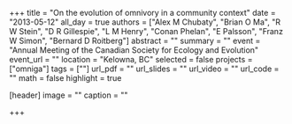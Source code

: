 +++
title = "On the evolution of omnivory in a community context"
date = "2013-05-12"
all_day = true
authors = ["Alex M Chubaty", "Brian O Ma", "R W Stein", "D R Gillespie", "L M Henry", "Conan Phelan", "E Palsson", "Franz W Simon", "Bernard D Roitberg"]
abstract = ""
summary = ""
event = "Annual Meeting of the Canadian Society for Ecology and Evolution"
event_url = ""
location = "Kelowna, BC"
selected = false
projects = ["omniga"]
tags = [""]
url_pdf = ""
url_slides = ""
url_video = ""
url_code = ""
math = false
highlight = true

[header]
image = ""
caption = ""

+++
